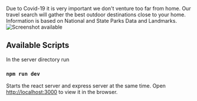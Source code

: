 Due to Covid-19 it is very important we don't venture too far from home. Our travel search will gather the best outdoor destinations close to your home. Information is based on National and State Parks Data and Landmarks.
![Screenshot available](https://ibb.co/F6PnYHn)

## Available Scripts

In the server directory run

### `npm run dev`

Starts the react server and express server at the same time.
Open [http://localhost:3000](http://localhost:3000) to view it in the browser.
